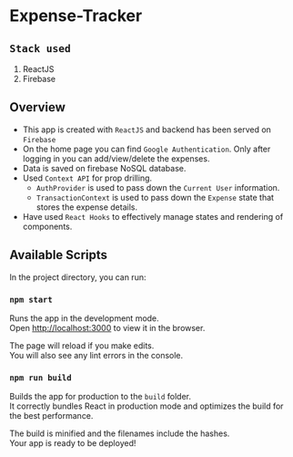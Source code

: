 # Expense-Tracker

## `Stack used`

1. ReactJS 
2. Firebase

## Overview

- This app is created with `ReactJS` and backend has been served on `Firebase`
- On the home page you can find `Google Authentication`. Only after logging in you can add/view/delete the expenses.
- Data is saved on firebase NoSQL database.
- Used `Context API` for prop drilling. 
  - `AuthProvider` is used to pass down the `Current User` information.
  - `TransactionContext` is used to pass down the `Expense` state that stores the expense details.
- Have used `React Hooks` to effectively manage states and rendering of components.


## Available Scripts

In the project directory, you can run:

### `npm start`

Runs the app in the development mode.\
Open [http://localhost:3000](http://localhost:3000) to view it in the browser.

The page will reload if you make edits.\
You will also see any lint errors in the console.

### `npm run build`

Builds the app for production to the `build` folder.\
It correctly bundles React in production mode and optimizes the build for the best performance.

The build is minified and the filenames include the hashes.\
Your app is ready to be deployed!

